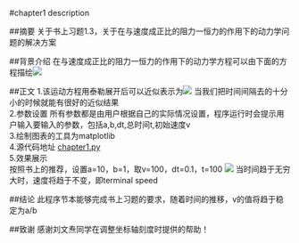 #chapter1 description

##摘要
关于书上习题1.3，关于在与速度成正比的阻力一恒力的作用下的动力学问题的解决方案

##背景介绍
在与速度成正比的阻力一恒力的作用下的动力学方程可以由下面的方程描绘![](http://imgsrc.baidu.com/forum/pic/item/4ef64855b319ebc4e98f5c258526cffc1c1716d9.jpg)

##正文
1.该运动方程用泰勒展开后可以近似表示为![](http://imgsrc.baidu.com/forum/w%3D580/sign=89665c9a6a224f4a5799731b39f69044/9aa99fc451da81cb0246a9715566d01608243134.jpg)
  当我们把时间间隔去的十分小的时候就能有很好的近似结果<br>
2.参数设置
  所有参数都是由用户根据自己的实际情况设置，程序运行时会提示用户输入要输入的参数，包括a,b,dt,总时间t,初始速度v <br>
3.绘制图表的工具为matplotlib<br>
4.源代码地址 [chapter1.py](https://github.com/zqbinggong/computational-physics_N2013301020039/blob/master/chapter1.py) <br>
5.效果展示<br>
  按照书上的推荐，设置a=10，b=1，取v=100，dt=0.1，t=100
  ![](http://imgsrc.baidu.com/forum/pic/item/043dc08ba61ea8d3e61e59b7900a304e241f588f.jpg)     当时间趋于无穷大时，速度将趋于不变，即terminal speed

##结论
  此程序节本能够完成书上习题的要求，随着时间的推移，v的值将趋于稳定为a/b
 
##致谢
感谢刘文焘同学在调整坐标轴刻度时提供的帮助！
